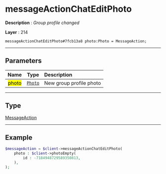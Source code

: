 # messageActionChatEditPhoto

**Description** : *Group profile changed*

**Layer** : 214

```tl
messageActionChatEditPhoto#7fcb13a8 photo:Photo = MessageAction;
```

---

## Parameters

| Name | Type | Description |
| :---: | :---: | :--- |
| <mark>photo</mark> | [`Photo`](type/Photo) | New group profile photo |

---

## Type

[MessageAction](type/MessageAction)

---

## Example

```php
$messageAction = $client->messageActionChatEditPhoto(
	photo : $client->photoEmpty(
		id : -7184948729589350813,
	),
);
```